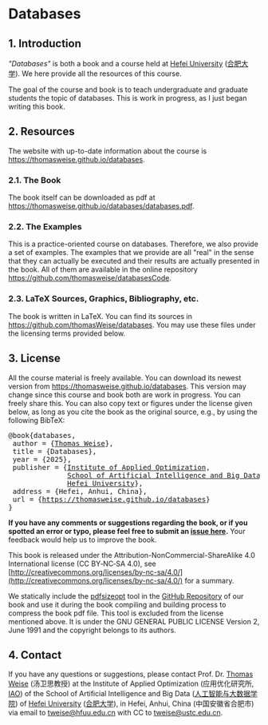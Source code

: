 # Databases

## 1. Introduction

*"Databases"* is both a book and a course held at [Hefei University](http://www.hfuu.edu.cn/english/) ([合肥大学](http://www.hfuu.edu.cn/)).
We here provide all the resources of this course.

The goal of the course and book is to teach undergraduate and graduate students the topic of databases.
This is work in progress, as I just began writing this book.

## 2. Resources
The website with up-to-date information about the course is <https://thomasweise.github.io/databases>.

### 2.1. The Book
The book itself can be downloaded as pdf at <https://thomasweise.github.io/databases/databases.pdf>.

### 2.2. The Examples
This is a practice-oriented course on databases.
Therefore, we also provide a set of examples.
The examples that we provide are all "real" in the sense that they can actually be executed and their results are actually presented in the book.
All of them are available in the online repository <https://github.com/thomasweise/databasesCode>.

### 2.3. LaTeX Sources, Graphics, Bibliography, etc.
The book is written in LaTeX.
You can find its sources in <https://github.com/thomasWeise/databases>.
You may use these files under the licensing terms provided below.


## 3. License
All the course material is freely available.
You can download its newest version from <https://thomasweise.github.io/databases>.
This version may change since this course and book both are work in progress.
You can freely share this.
You can also copy text or figures under the license given below, as long as you cite the book as the original source, e.g., by using the following BibTeX:

<pre>@book{databases,<br/>&nbsp;author&nbsp;=&nbsp;{<a href="http://iao.hfuu.edu.cn/5">Thomas&nbsp;Weise</a>},<br/>&nbsp;title&nbsp;=&nbsp;{Databases},<br/>&nbsp;year&nbsp;=&nbsp;{2025},<br/>&nbsp;publisher&nbsp;=&nbsp;{<a href="http://iao.hfuu.edu.cn">Institute&nbsp;of&nbsp;Applied&nbsp;Optimization</a>,<br/>&nbsp;&nbsp;&nbsp;&nbsp;&nbsp;&nbsp;&nbsp;&nbsp;&nbsp;&nbsp;&nbsp;&nbsp;&nbsp;&nbsp;<a href="http://www.hfuu.edu.cn/aibd">School&nbsp;of&nbsp;Artificial&nbsp;Intelligence&nbsp;and&nbsp;Big&nbsp;Data</a>,<br/>&nbsp;&nbsp;&nbsp;&nbsp;&nbsp;&nbsp;&nbsp;&nbsp;&nbsp;&nbsp;&nbsp;&nbsp;&nbsp;&nbsp;<a href="http://www.hfuu.edu.cn/">Hefei&nbsp;University</a>},<br/>&nbsp;address&nbsp;=&nbsp;{Hefei,&nbsp;Anhui,&nbsp;China},<br/>&nbsp;url&nbsp;=&nbsp;{<a href="https://thomasweise.github.io/databases">https://thomasweise.github.io/databases</a>}<br/>}</pre>

**If you have any comments or suggestions regarding the book, or if you spotted an error or typo, please feel free to submit an [issue here](https://github.com/thomasWeise/databases/issues).**
Your feedback would help us to improve the book.

This book is released under the Attribution-NonCommercial-ShareAlike 4.0 International license (CC&nbsp;BY&#8209;NC&#8209;SA&nbsp;4.0), see [http://creativecommons.org/licenses/by-nc-sa/4.0/](http://creativecommons.org/licenses/by-nc-sa/4.0/) for a summary.

We statically include the [pdfsizeopt](https://github.com/pts/pdfsizeopt) tool in the [GitHub Repository](https://github.com/thomasWeise/databases) of our book and use it during the book compiling and building process to compress the book pdf file.
This tool is excluded from the license mentioned above.
It is under the GNU GENERAL PUBLIC LICENSE Version 2, June 1991 and the copyright belongs to its authors.


## 4. Contact
If you have any questions or suggestions, please contact
Prof. Dr. [Thomas Weise](http://iao.hfuu.edu.cn/5) (汤卫思教授)
at the Institute of Applied Optimization (应用优化研究所, [IAO](http://iao.hfuu.edu.cn))
of the School of Artificial Intelligence and Big Data ([人工智能与大数据学院](http://www.hfuu.edu.cn/aibd))
of [Hefei University](http://www.hfuu.edu.cn/english/) ([合肥大学](http://www.hfuu.edu.cn/)),
in Hefei, Anhui, China (中国安徽省合肥市)
via email to [tweise@hfuu.edu.cn](mailto:tweise@hfuu.edu.cn) with CC to [tweise@ustc.edu.cn](mailto:tweise@ustc.edu.cn).
